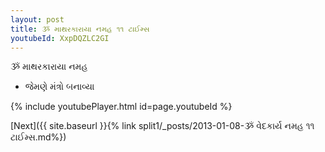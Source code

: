 ```yaml
---
layout: post
title: ૐ માથરકારાયા નમહ ૧૧ ટાઈમ્સ
youtubeId: XxpDQZLC2GI
---
```

 
 
 ૐ માથરકારાયા નમહ  
 
 -  જેમણે મંત્રો બનાવ્યા 
 
  
 
  
 
 
 
 
 
 


{% include youtubePlayer.html id=page.youtubeId %}
 
[Next]({{ site.baseurl }}{% link  split1/_posts/2013-01-08-ૐ વેદકાર્ય નમહ ૧૧ ટાઈમ્સ.md%})
 
